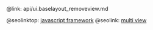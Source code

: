 @link: api/ui.baselayout_removeview.md

@seolinktop: [javascript framework](https://webix.com)
@seolink: [multi view](https://webix.com/widget/multiview/)